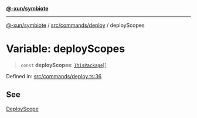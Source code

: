 [**@-xun/symbiote**](../../../../README.md)

***

[@-xun/symbiote](../../../../README.md) / [src/commands/deploy](../README.md) / deployScopes

# Variable: deployScopes

> `const` **deployScopes**: [`ThisPackage`](../../../configure/enumerations/ThisPackageGlobalScope.md#thispackage)[]

Defined in: [src/commands/deploy.ts:36](https://github.com/Xunnamius/symbiote/blob/167e0f9b786b0a4f8ab8478cb4284deee6916ad7/src/commands/deploy.ts#L36)

## See

[DeployScope](../../../configure/enumerations/ThisPackageGlobalScope.md)
